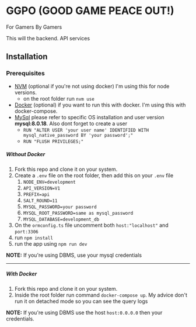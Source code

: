 # GGPO (GOOD GAME PEACE OUT!)

For Gamers By Gamers

This will the backend. API services

## Installation

### Prerequisites
  - [NVM](https://github.com/nvm-sh/nvm) (optional if you're not using docker) I'm using this for node versions.
    - on the root folder run `nvm use`
  - [Docker](https://www.docker.com/get-started) (optional) if you want to run this with docker. I'm using this with docker-compose.
  - [MySql](https://www.mysql.com/) please refer to specific OS installation and user version **mysql:8.0.18**. Also dont forget to create a user 
    - `RUN "ALTER USER 'your user name' IDENTIFIED WITH mysql_native_password BY 'your password';"` 
    - `RUN "FLUSH PRIVILEGES;"`

##### Without Docker

1. Fork this repo and clone it on your system.
2. Create a `.env` file on the root folder, then add this on your `.env` file
   1. `NODE_ENV=development`
   2. `API_VERSION=V1`
   3. `PREFIX=api`
   4. `SALT_ROUND=11`
   5. `MYSQL_PASSWORD=your password`
   6. `MYSQL_ROOT_PASSWORD=same as mysql_password`
   7. `MYSQL_DATABASE=development_db`
3. On the `ormconfig.ts` file uncomment both `host:"localhost"` and `port:3306`
4. run `npm install`
5. run the app using `npm run dev`

**NOTE:** If you're using DBMS, use your mysql credentials

--- 

##### With Docker

1. Fork this repo and clone it on your system.
2. Inside the root folder run command `docker-compose up`. My advice don't run it on detached mode so you can see the query logs

**NOTE:** If you're using DBMS use the host `host:0.0.0.0` then your credentials.
